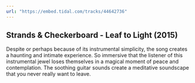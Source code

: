 ```yaml
---
url: "https://embed.tidal.com/tracks/44642736"
---
```


## Strands & Checkerboard - Leaf to Light (2015)

Despite or perhaps because of its instrumental simplicity, the song creates a
haunting and intimate experience. So immersive that the listener of this
instrumental jewel loses themselves in a magical moment of peace and
contemplation. The soothing guitar sounds create a meditative soundscape that
you never really want to leave.

